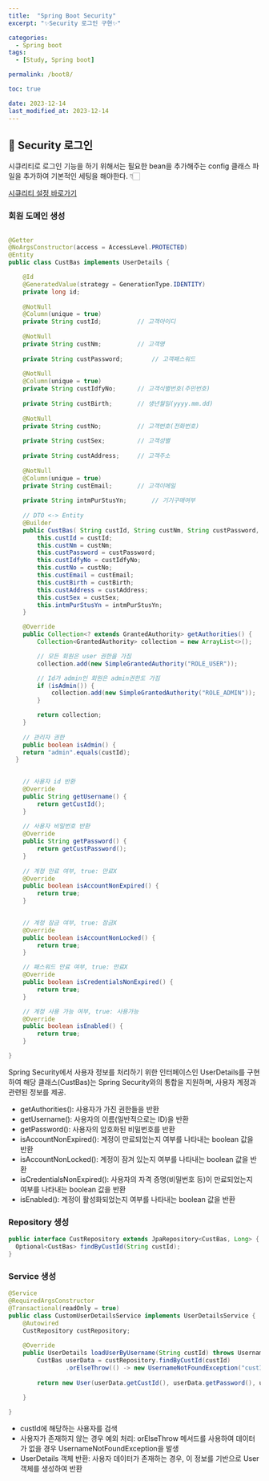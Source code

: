 ```yaml
---
title:  "Spring Boot Security"
excerpt: "✨Security 로그인 구현✨"

categories:
  - Spring boot
tags:
  - [Study, Spring boot]

permalink: /boot8/

toc: true

date: 2023-12-14
last_modified_at: 2023-12-14
---
```


## 🌿 Security 로그인

시큐리티로 로그인 기능을 하기 위해서는 필요한 bean을 추가해주는 config 클래스 파일을 추가하여 기본적인 세팅을 해야한다. 👇🏻

[시큐리티 설정 바로가기](https://ji-yoon98.github.io/boot7/)

### 회원 도메인 생성

```java

@Getter
@NoArgsConstructor(access = AccessLevel.PROTECTED)
@Entity
public class CustBas implements UserDetails {

	@Id
	@GeneratedValue(strategy = GenerationType.IDENTITY)
	private long id;
	
	@NotNull
	@Column(unique = true)
	private String custId;			// 고객아이디
	
	@NotNull
	private String custNm;			// 고객명
	
	private String custPassword;		// 고객패스워드
	
	@NotNull
	@Column(unique = true)
	private String custIdfyNo;		// 고객식별번호(주민번호)
	
	private String custBirth;		// 생년월일(yyyy.mm.dd)
	
	@NotNull
	private String custNo;			// 고객번호(전화번호)
	
	private String custSex;			// 고객성별
	
	private String custAddress;		// 고객주소
	
	@NotNull
	@Column(unique = true)
	private String custEmail;		// 고객이메일
	
	private String intmPurStusYn;		// 기기구매여부
	
	// DTO <-> Entity
	@Builder
	public CustBas( String custId, String custNm, String custPassword, String custIdfyNo, String custNo, String custEmail, String custBirth, String custAddress, String custSex, String intmPurStusYn) {
		this.custId = custId;
		this.custNm = custNm;
		this.custPassword = custPassword;
		this.custIdfyNo = custIdfyNo;
		this.custNo = custNo;
		this.custEmail = custEmail;
		this.custBirth = custBirth;
		this.custAddress = custAddress;
		this.custSex = custSex;
		this.intmPurStusYn = intmPurStusYn;
	}

	@Override
	public Collection<? extends GrantedAuthority> getAuthorities() {
		Collection<GrantedAuthority> collection = new ArrayList<>();

        // 모든 회원은 user 권한을 가짐
        collection.add(new SimpleGrantedAuthority("ROLE_USER"));

        // Id가 admin인 회원은 admin권한도 가짐
        if (isAdmin()) {
        	collection.add(new SimpleGrantedAuthority("ROLE_ADMIN"));
        }

        return collection;
    }
	
	// 관리자 권한
	public boolean isAdmin() {
    return "admin".equals(custId);
  }

	
	// 사용자 id 반환
	@Override
	public String getUsername() {
		return getCustId();
	}
	
	// 사용자 비밀번호 반환
	@Override
	public String getPassword() {
		return getCustPassword();
	}
	
	// 계정 만료 여부, true: 만료X
	@Override
	public boolean isAccountNonExpired() {
		return true;
	}

	
	// 계정 잠금 여부, true: 잠금X
	@Override
	public boolean isAccountNonLocked() {
		return true;
	}

	// 패스워드 만료 여부, true: 만료X
	@Override
	public boolean isCredentialsNonExpired() {
		return true;
	}

	// 계정 사용 가능 여부, true: 사용가능
	@Override
	public boolean isEnabled() {
		return true;
	}

}

```

Spring Security에서 사용자 정보를 처리하기 위한 인터페이스인 UserDetails를 구현하여 해당 클래스(CustBas)는 Spring Security와의 통합을 지원하며, 사용자 계정과 관련된 정보를 제공.

- getAuthorities(): 사용자가 가진 권한들을 반환
- getUsername(): 사용자의 이름(일반적으로는 ID)을 반환
- getPassword(): 사용자의 암호화된 비밀번호를 반환
- isAccountNonExpired(): 계정이 만료되었는지 여부를 나타내는 boolean 값을 반환
- isAccountNonLocked(): 계정이 잠겨 있는지 여부를 나타내는 boolean 값을 반환
- isCredentialsNonExpired(): 사용자의 자격 증명(비밀번호 등)이 만료되었는지 여부를 나타내는 boolean 값을 반환
- isEnabled(): 계정이 활성화되었는지 여부를 나타내는 boolean 값을 반환

### Repository 생성

```java
public interface CustRepository extends JpaRepository<CustBas, Long> {
  Optional<CustBas> findByCustId(String custId);
}
```

### Service 생성

```java
@Service
@RequiredArgsConstructor
@Transactional(readOnly = true)
public class CustomUserDetailsService implements UserDetailsService {
	@Autowired
	CustRepository custRepository;
	
	@Override
	public UserDetails loadUserByUsername(String custId) throws UsernameNotFoundException {
		CustBas userData = custRepository.findByCustId(custId)
				.orElseThrow(() -> new UsernameNotFoundException("custId(%s) not found".formatted(custId)));
		
		return new User(userData.getCustId(), userData.getPassword(), userData.getAuthorities());
		
	}

}
```

- custId에 해당하는 사용자를 검색
- 사용자가 존재하지 않는 경우 예외 처리: orElseThrow 메서드를 사용하여 데이터가 없을 경우 UsernameNotFoundException을 발생
- UserDetails 객체 반환: 사용자 데이터가 존재하는 경우, 이 정보를 기반으로 User 객체를 생성하여 반환
